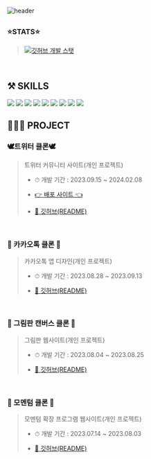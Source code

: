 <!-- ---------- ---------- ---------- ---------- ---------- 메인 헤더 ---------- ---------- ---------- ---------- ---------- -->
![header](https://capsule-render.vercel.app/api?type=wave&color=gradient&weight=500&height=300&section=header&text=✨안녕하세요!&웹&프론트엔드&개발자를&꿈꾸는&이다빈&입니다!✨&fontSize=50)
<br>

##
### ⭐STATS⭐
<!-- 깃허브 스탯 표기(순위 대신 깃허브 로고 표시) -->
> [![깃허브 개발 스탯](https://github-readme-stats.vercel.app/api?username=Yeon-seong&count_private=true&show_icons=true&theme=ambient_gradient&weight=50&height=200&rank_icon=github)](https://github.com/anuraghazra/github-readme-stats)
<br>

## ⚒️ SKILLS
<!-- HTML5 스킬 아이콘 -->
<img src="https://img.shields.io/badge/HTML5-E34F26?style=for-the-badge&logo=html5&logoColor=white"/>
<!-- CSS3 스킬 아이콘 -->
<img src="https://img.shields.io/badge/CSS3-1572B6?style=for-the-badge&logo=CSS3&logoColor=white">
<!-- JavaScript 스킬 아이콘 -->
<img src="https://img.shields.io/badge/JavaScript-F7DF1E?style=for-the-badge&logo=JavaScript&logoColor=white"/>
<!-- React 스킬 아이콘 -->
<img src="https://img.shields.io/badge/React-20232A?style=for-the-badge&logo=react&logoColor=61DAFB"/>
<!-- Next.js 스킬 아이콘 -->
<img src="https://img.shields.io/badge/Next.js-000?logo=nextdotjs&logoColor=fff&style=for-the-badge"/>

<!-- Node.js 스킬 아이콘 -->
<img src="https://img.shields.io/badge/Node.js-43853D?style=for-the-badge&logo=node.js&logoColor=white"/>

<!-- MySQL 스킬 아이콘 -->
<img src="https://img.shields.io/badge/MySQL-005C84?style=for-the-badge&logo=mysql&logoColor=white"/>

<!-- AWS 스킬 아이콘 -->
<img src="https://img.shields.io/badge/Amazon_AWS-FF9900?style=for-the-badge&logo=amazonaws&logoColor=white"/>

<!-- GitHub 스킬 아이콘 -->
<img src="https://img.shields.io/badge/GitHub-100000?style=for-the-badge&logo=github&logoColor=white"/>
<br>

## 👩🏻‍💻 PROJECT
### 🕊트위터 클론🕊
> 트위터 커뮤니티 사이트(개인 프로젝트)
> * <p>⏱ 개발 기간 : 2023.09.15 ~ 2024.02.08</p>
> * <a href="http://nodebird.xyz/"> <p>👉 배포 사이트 👈</p> </a>
> * <a href="https://github.com/Yeon-seong/react-nodebird"> <p>🔗 깃허브(README)</p> </a>
<br>

### 💬 카카오톡 클론 💬
> 카카오톡 앱 디자인(개인 프로젝트)
> * <p>⏱ 개발 기간 : 2023.08.28 ~ 2023.09.13</p>
> * <a href="https://github.com/Yeon-seong/FrontEnd_Project"> <p>🔗 깃허브(README)</p> </a>
<br>

### 🎨 그림판 캔버스 클론 🎨
> 그림판 웹사이트(개인 프로젝트)
> * <p>⏱ 개발 기간 : 2023.08.04 ~ 2023.08.25</p>
> * <a href="https://github.com/Yeon-seong/FrontEnd_Project"> <p>🔗 깃허브(README)</p> </a>
<br>

### 📒 모멘텀 클론 📒
> 모멘텀 확장 프로그램 웹사이트(개인 프로젝트)
> * <p>⏱ 개발 기간 : 2023.07.14 ~ 2023.08.03</p>
> * <a href="https://github.com/Yeon-seong/FrontEnd_Project"> <p>🔗 깃허브(README)</p> </a>
<br>
